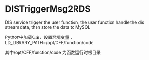 # DISTriggerMsg2RDS
DIS service trigger the user function, the user function handle the dis stream data, then store the data to MySQL


Python中加载C库，设置环境变量：
LD_LIBRARY_PATH=/opt/CFF/function/code

其中/opt/CFF/function/code 为函数运行时根目录

